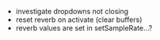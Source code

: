 - investigate dropdowns not closing
- reset reverb on activate (clear buffers)
- reverb values are set in setSampleRate...?
